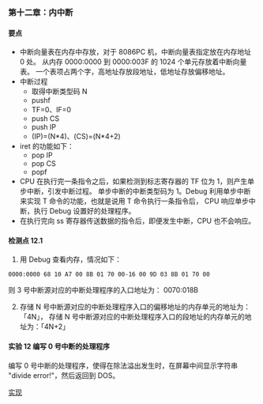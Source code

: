 ### 第十二章：内中断

#### 要点

* 中断向量表在内存中存放，对于 8086PC 机，中断向量表指定放在内存地址 0 处。
从内存 0000:0000 到 0000:003F 的 1024 个单元存放着中断向量表。
一个表项占两个字，高地址存放段地址，低地址存放偏移地址。
* 中断过程
    * 取得中断类型码 N
    * pushf
    * TF=0、IF=0
    * push CS
    * push IP
    * (IP)=(N\*4)、(CS)=(N\*4+2)
* iret 的功能如下：
    * pop IP
    * pop CS
    * popf
* CPU 在执行完一条指令之后，如果检测到标志寄存器的 TF 位为 1，则产生单步中断，引发中断过程。
单步中断的中断类型码为 1。Debug 利用单步中断来实现 T 命令的功能，也就是说用 T 命令执行一条指令后，
CPU 响应单步中断，执行 Debug 设置好的处理程序。
* 在执行完向 ss 寄存器传送数据的指令后，即便发生中断，CPU 也不会响应。

#### 检测点 12.1

1. 用 Debug 查看内存，情况如下：

```
0000:0000 68 10 A7 00 8B 01 70 00-16 00 9D 03 8B 01 70 00
```

则 3 号中断源对应的中断处理程序的入口地址为： 0070:018B

2. 存储 N 号中断源对应的中断处理程序入口的偏移地址的内存单元的地址为：「4N」，
存储 N 号中断源对应的中断处理程序入口的段地址的内存单元的地址为：「4N+2」

#### 实验 12 编写 0 号中断的处理程序

编写 0 号中断的处理程序，使得在除法溢出发生时，在屏幕中间显示字符串 "divide error!"，然后返回到 DOS。

[实现](exam12.asm)
